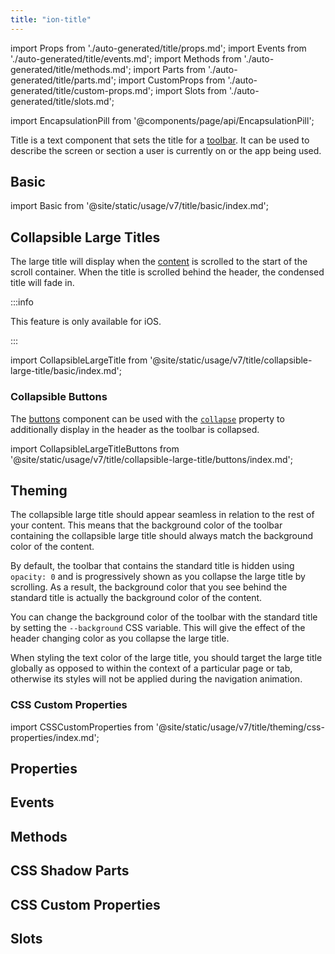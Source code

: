 ```yaml
---
title: "ion-title"
---
```

import Props from './auto-generated/title/props.md';
import Events from './auto-generated/title/events.md';
import Methods from './auto-generated/title/methods.md';
import Parts from './auto-generated/title/parts.md';
import CustomProps from './auto-generated/title/custom-props.md';
import Slots from './auto-generated/title/slots.md';

<head>
  <title>ion-title: Ionic Framework App Title Component for Toolbars</title>
  <meta name="description" content="ion-title is a component that sets the title of the toolbar. Read to learn more about title and collapsible title components and usage for Ionic Framework Apps." />
</head>

import EncapsulationPill from '@components/page/api/EncapsulationPill';

<EncapsulationPill type="shadow" />


Title is a text component that sets the title for a [toolbar](./toolbar). It can be used to describe the screen or section a user is currently on or the app being used.

## Basic

import Basic from '@site/static/usage/v7/title/basic/index.md';

<Basic />

## Collapsible Large Titles

The large title will display when the [content](./content) is scrolled to the start of the scroll container. When the title is scrolled behind the header, the condensed title will fade in.

:::info

This feature is only available for iOS.

:::

import CollapsibleLargeTitle from '@site/static/usage/v7/title/collapsible-large-title/basic/index.md';

<CollapsibleLargeTitle />

### Collapsible Buttons

The [buttons](./buttons.md) component can be used with the [`collapse`](./buttons.md#collapse) property to additionally display in the header as the toolbar is collapsed.


import CollapsibleLargeTitleButtons from '@site/static/usage/v7/title/collapsible-large-title/buttons/index.md';

<CollapsibleLargeTitleButtons />

## Theming

The collapsible large title should appear seamless in relation to the rest of your content. This means that the background color of the toolbar containing the collapsible large title should always match the background color of the content.

By default, the toolbar that contains the standard title is hidden using `opacity: 0` and is progressively shown as you collapse the large title by scrolling. As a result, the background color that you see behind the standard title is actually the background color of the content.

You can change the background color of the toolbar with the standard title by setting the `--background` CSS variable. This will give the effect of the header changing color as you collapse the large title.

When styling the text color of the large title, you should target the large title globally as opposed to within the context of a particular page or tab, otherwise its styles will not be applied during the navigation animation.

### CSS Custom Properties

import CSSCustomProperties from '@site/static/usage/v7/title/theming/css-properties/index.md';

<CSSCustomProperties />

## Properties
<Props />

## Events
<Events />

## Methods
<Methods />

## CSS Shadow Parts
<Parts />

## CSS Custom Properties
<CustomProps />

## Slots
<Slots />
